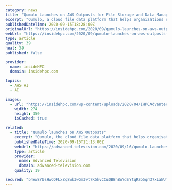 ```yaml
---
category: news
title: "Qumulo Launches on AWS Outposts for File Storage and Data Management"
excerpt: "Qumulo, a cloud file data platform that helps organizations store and manage file data, today announced availability on AWS Outposts. AWS Outposts is a managed service that extends Amazon Web Services (AWS) infrastructure,"
publishedDateTime: 2020-09-15T18:28:00Z
originalUrl: "https://insidehpc.com/2020/09/qumulo-launches-on-aws-outposts-for-file-storage-and-data-management/"
webUrl: "https://insidehpc.com/2020/09/qumulo-launches-on-aws-outposts-for-file-storage-and-data-management/"
type: article
quality: 39
heat: 39
published: false

provider:
  name: insideHPC
  domain: insidehpc.com

topics:
  - AWS AI
  - AI

images:
  - url: "https://insidehpc.com/wp-content/uploads/2020/04/IHPCAdvantechWPCover2020-04-23_15-29-39.jpg"
    width: 274
    height: 350
    isCached: true

related:
  - title: "Qumulo launches on AWS Outposts"
    excerpt: "Qumulo, the cloud file data platform that helps organisations easily store and manage their file data at scale with unrivalled freedom, control and real-time v"
    publishedDateTime: 2020-09-16T11:13:00Z
    webUrl: "https://advanced-television.com/2020/09/16/qumulo-launches-on-aws-outposts/"
    type: article
    provider:
      name: Advanced Television
      domain: advanced-television.com
    quality: 19

secured: "b4ew8Y0sHwCQFLxZq8wk3wGm3vt7K5kvCCuQBBhBoYdSYtqRZo5qnD7xLaWUf8rmhLFVUrQOMGPMKQZwl0Mj5OQ4apqOew7tqF9oZiizPlmCgaBoMwgvTlOyDCSRZhPlMBkppM4zd7kiM25cXT0Iix8z5KSMPrs0VyjgyfaLvWaLoKAq6IO3l2X88ES2cZ7lOH5z1tb88ifG+RgSw2fmTiygYPBFWmxE/xb8QCYE7tndN9bSX+w4/YASPU467FWzvHcam/4z48A7kY85XXjtH60wyNiQ7esSgP85v76DsOZQd/5LQWpcK5u9ZKGk8vd5LPcCXoXzI2UvL/aoHSXcLclbW1gyv13Zgs4np7gdz8Q=;+6aaAknT1nWiqg8/UC4B2g=="
---
```


